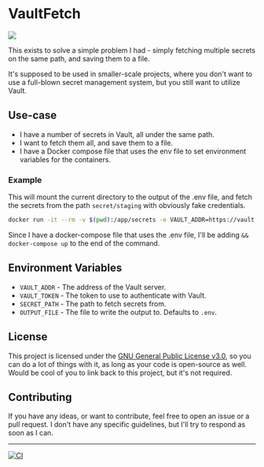 # VaultFetch 

<a href="https://hub.docker.com/repository/docker/omznc/vaultfetch"><img src="https://img.shields.io/badge/DockerHub-white?style=for-the-badge&logo=docker"></a></p>

This exists to solve a simple problem I had - simply fetching multiple secrets on the same path, and saving them to a
file.

It's supposed to be used in smaller-scale projects, where you don't want to use a full-blown secret management system,
but you still want to utilize Vault.

## Use-case

- I have a number of secrets in Vault, all under the same path.
- I want to fetch them all, and save them to a file.
- I have a Docker compose file that uses the env file to set environment variables for the containers.

### Example

This will mount the current directory to the output of the .env file, and fetch the secrets from the
path `secret/staging` with obviously fake credentials.

```bash
docker run -it --rm -v $(pwd):/app/secrets -e VAULT_ADDR=https://vault.example.com -e VAULT_TOKEN=1234567890 -e SECRET_PATH=secret/staging -e OUTPUT_FILE=.env vaultfetch
```

Since I have a docker-compose file that uses the .env file, I'll be adding `&& docker-compose up` to the end of the
command.

## Environment Variables

- `VAULT_ADDR` - The address of the Vault server.
- `VAULT_TOKEN` - The token to use to authenticate with Vault.
- `SECRET_PATH` - The path to fetch secrets from.
- `OUTPUT_FILE` - The file to write the output to. Defaults to `.env`.

## License

This project is licensed under the [GNU General Public License v3.0](https://www.gnu.org/licenses/gpl-3.0.html), so you
can do a lot of things with it, as long as your code is open-source as well. Would be cool of you to link back to this
project, but it's not required.

## Contributing

If you have any ideas, or want to contribute, feel free to open an issue or a pull request.
I don't have any specific guidelines, but I'll try to respond as soon as I can.

---
[![CI](https://github.com/omznc/vaultfetch/actions/workflows/CI.yml/badge.svg)](https://github.com/omznc/vaultfetch/actions/workflows/CI.yml)
